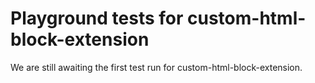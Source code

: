 # Playground tests for custom-html-block-extension
We are still awaiting the first test run for custom-html-block-extension.

